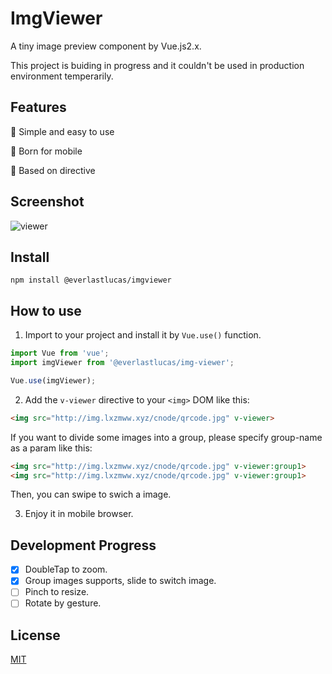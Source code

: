 # ImgViewer
A tiny image preview component by Vue.js2.x.

This project is buiding in progress and it couldn't be used in production environment temperarily.

## Features
🎊 Simple and easy to use

🚀 Born for mobile

🎹 Based on directive

## Screenshot
![viewer](http://img.lxzmww.xyz/imgviewerImgViewer.gif)


## Install
```
npm install @everlastlucas/imgviewer
```

## How to use
1. Import to your project and install it by `Vue.use()` function.
```javascript
import Vue from 'vue';
import imgViewer from '@everlastlucas/img-viewer';

Vue.use(imgViewer);
```

2. Add the `v-viewer` directive to your `<img>` DOM like this:
```html
<img src="http://img.lxzmww.xyz/cnode/qrcode.jpg" v-viewer>
```

If you want to divide some images into a group, please specify group-name as a param like this:
```html
<img src="http://img.lxzmww.xyz/cnode/qrcode.jpg" v-viewer:group1>
<img src="http://img.lxzmww.xyz/cnode/qrcode.jpg" v-viewer:group1>
```
Then, you can swipe to swich a image.

3. Enjoy it in mobile browser.

## Development Progress
- [x] DoubleTap to zoom.
- [x] Group images supports, slide to switch image.
- [ ] Pinch to resize.
- [ ] Rotate by gesture.

## License
[MIT](https://github.com/logcas/ImgViewer/blob/master/README.md)
